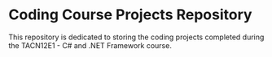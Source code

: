 # Coding Course Projects Repository

This repository is dedicated to storing the coding projects completed during the TACN12E1 - C# and .NET Framework course.
